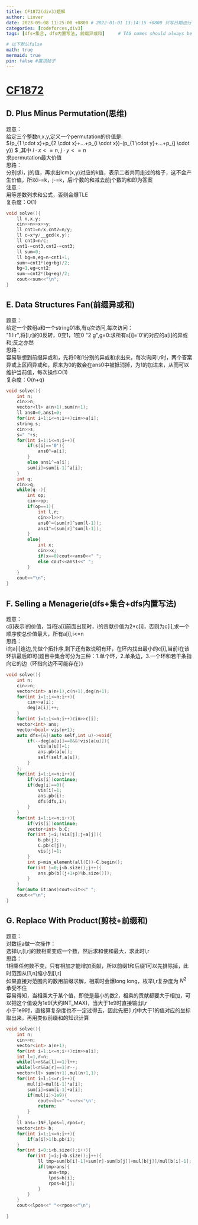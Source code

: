 ```yaml
---
title: CF1872(div3)题解
author: Linver
date: 2023-09-08 11:25:00 +0800 # 2022-01-01 13:14:15 +0800 只写日期也行；不写秒也行；这样也行 2022-03-09T00:55:42+08:00
categories: [codeforces,div3]
tags: [dfs+集合, dfs内置写法, 前缀异或和]     # TAG names should always be lowercase

# 以下默认false
math: true
mermaid: true
pin: false #置顶帖子
---
```

# [CF1872](https://codeforces.com/contest/1872)

## D. Plus Minus Permutation(思维)
题意：  
给定三个整数n,x,y,定义一个permutation的价值是:  
$(p_{1 \cdot x}+p_{2 \cdot x}+...+p_{i \cdot x})-(p_{1 \cdot y}+...+p_{j \cdot y}) $   ,其中 $i \cdot x<=n$, $j \cdot y<=n$  
求permutation最大价值  
思路：  
分别求i，j的值，再求出lcm(x,y)对应的k值，表示二者共同走过的格子，这不会产生价值，所以i-=k，j-=k，后i个数的和减去前j个数的和即为答案  
注意：  
用等差数列求和公式，否则会爆TLE  
复杂度：O(1)
```c++
void solve(){
	ll n,x,y;
	cin>>n>>x>>y;
	ll cnt1=n/x,cnt2=n/y;
	ll c=x*y/__gcd(x,y);
	ll cnt3=n/c;
	cnt1-=cnt3,cnt2-=cnt3;
	ll sum=0;
	ll bg=n,eg=n-cnt1+1;
	sum+=cnt1*(eg+bg)/2;
	bg=1,eg=cnt2;
	sum-=cnt2*(bg+eg)/2;
	cout<<sum<<"\n";
}
```
## E. Data Structures Fan(前缀异或和)
题意：  
给定一个数组a和一个string01串,有q次访问,每次访问：  
"1 l r",将[l,r]的0反转，0变1，1变0
"2 g",g=0:求所有s[i]='0'的对应的a[i]的异或和;反之亦然  
思路：  
容易联想到前缀异或和，先将0和1分别的异或和求出来，每次询问l,r时，两个答案异或上区间异或和，原来为0的数会在ans0中被抵消掉，为1的加进来，从而可以维护当前值，每次操作O(1)  
复杂度：O(n+q)
```c++
void solve(){
	int n;
	cin>>n;
	vector<ll> a(n+1),sum(n+1);
	ll ans0=0,ans1=0;
	for(int i=1;i<=n;i++)cin>>a[i];
	string s;
	cin>>s;
	s=" "+s;
	for(int i=1;i<=n;i++){
		if(s[i]=='0'){
			ans0^=a[i];
		}
		else ans1^=a[i];
		sum[i]=sum[i-1]^a[i];
	}
	int q;
	cin>>q;
	while(q--){
		int op;
		cin>>op;
		if(op==1){
			int l,r;
			cin>>l>>r;
			ans0^=(sum[r]^sum[l-1]);
			ans1^=(sum[r]^sum[l-1]);
		}
		else{
			int x;
			cin>>x;
			if(x==0)cout<<ans0<<" ";
			else cout<<ans1<<" ";
		}
	}
	cout<<"\n";
}
```
## F. Selling a Menagerie(dfs+集合+dfs内置写法)
题意：  
c[i]表示i的价值，当i在a[i]前面出现时，i的贡献价值为2*c[i]，否则为c[i],求一个顺序使总价值最大，所有a[i],i<=n  
思路：  
i向a[i]连边,先做个拓扑序,剩下还有数说明有环，在环内找出最小的c[i],当前i在该环排最后即可(题目中集合可分为三种：1.单个环，2.单条边，3.一个环和若干条指向它的边（环指向边不可能存在）)  
```c++
void solve(){
	int n;
	cin>>n;
	vector<int> a(n+1),c(n+1),deg(n+1);
	for(int i=1;i<=n;i++){
		cin>>a[i];
		deg[a[i]]++;
	}
	for(int i=1;i<=n;i++)cin>>c[i];
	vector<int> ans;
	vector<bool> vis(n+1);
	auto dfs=[&](auto self,int u)->void{
		if(--deg[a[u]]==0&&!vis[a[u]]){
			vis[a[u]]=1;
			ans.pb(a[u]);
			self(self,a[u]);
		}
	};
	for(int i=1;i<=n;i++){
		if(vis[i])continue;
		if(deg[i]==0){
			vis[i]=1;
			ans.pb(i);
			dfs(dfs,i);
		}
	}
	for(int i=1;i<=n;i++){
		if(vis[i])continue;
		vector<int> b,C;
		for(int j=i;!vis[j];j=a[j]){
			b.pb(j);
			C.pb(c[j]);
			vis[j]=1;
		}
		int p=min_element(all(C))-C.begin();
		for(int j=0;j<b.size();j++){
			ans.pb(b[(j+1+p)%b.size()]);
		}
	}
	for(auto it:ans)cout<<it<<" ";
	cout<<"\n";
}
```
## G. Replace With Product(剪枝+前缀和)
题意：  
对数组a做一次操作：  
选择l,r,[l,r]的数相乘变成一个数，然后求和使和最大，求此时l,r  
思路：  
1相乘任何数不变，只有相加才能增加贡献，所以前缀1和后缀1可以先排除掉，此时范围从[1,n]缩小到[l,r]  
如果直接对范围内的数用前缀求解，相乘时会爆long long，枚举l,r复杂度为 $N^2$ 承受不住  
容易得知，当相乘大于某个值，即使是最小的数2，相乘的贡献都要大于相加，可以把这个值设为1e9(大约INT_MAX)，当大于1e9时直接输出l,r  
小于1e9时，直接算复杂度也不一定过得去，因此先把[l,r]中大于1的值对应的坐标取出来，再用类似前缀和的知识计算  
```c++
void solve(){
	int n;
	cin>>n;
	vector<int> a(n+1);
	for(int i=1;i<=n;i++)cin>>a[i];
	int l=1,r=n;
	while(l<r&&a[l]==1)l++;
	while(l<r&&a[r]==1)r--;
	vector<ll> sum(n+1),mul(n+1,1);
	for(int i=l;i<=r;i++){
		mul[i]=mul[i-1]*a[i];
		sum[i]=sum[i-1]+a[i];
		if(mul[i]>1e9){
			cout<<l<<" "<<r<<'\n';
			return;
		}
	}
	ll ans=-INF,lpos=l,rpos=r;
	vector<int> b;
	for(int i=1;i<=n;i++){
		if(a[i]>1)b.pb(i);
	}
	for(int i=0;i<b.size();i++){
		for(int j=i;j<b.size();j++){
			ll tmp=sum[b[i]-1]+sum[r]-sum[b[j]]+mul[b[j]]/mul[b[i]-1];
			if(tmp>ans){
				ans=tmp;
				lpos=b[i];
				rpos=b[j];
			}
		}
	}
	cout<<lpos<<" "<<rpos<<"\n";
 
}
```


